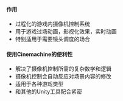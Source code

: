 #### 作用
- 过程化的游戏内摄像机控制系统
- 用于游戏过场动画，影视化效果，实时动画
- 特别适用于需要镜头调度的场合

#### 使用Cinemachine的便利性
- 解决了摄像机控制所需的复杂数学和逻辑
- 摄像机控制会自动反应对场景内容的修改
- 适用于各种游戏类型
- 和其他的Unity工具配合紧密